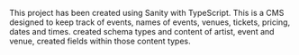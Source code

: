 This project has been created using Sanity with TypeScript. This is a CMS designed to keep track of events, names of events, venues, tickets, pricing, dates and times. created schema types and content of artist, event and venue, created fields within those content types.
